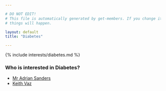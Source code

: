 ```yaml
---

# DO NOT EDIT!
# This file is automatically generated by get-members. If you change it, bad
# things will happen.

layout: default
title: "Diabetes"

---
```


{% include interests/diabetes.md %}

### Who is interested in Diabetes?


* [Mr Adrian Sanders](members/mr-adrian-sanders.html)
* [Keith Vaz](members/keith-vaz.html)
